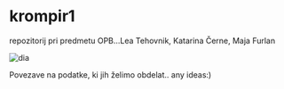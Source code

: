 # krompir1
repozitorij pri predmetu OPB...Lea Tehovnik, Katarina Černe, Maja Furlan

![dia](https://cloud.githubusercontent.com/assets/17518572/14614418/67c5a2a6-05a1-11e6-9105-099c65b6eb61.png)


Povezave na podatke, ki jih želimo obdelat.. any ideas:)
